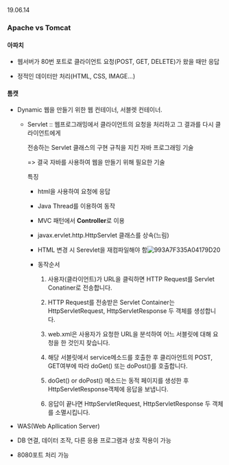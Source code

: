 

19.06.14

### Apache vs Tomcat

#### 아파치

- 웹서버가 80번 포트로 클라이언트 요청(POST, GET, DELETE)가 왔을 때만 응답

- 정적인 데이터만 처리(HTML, CSS, IMAGE...)



#### 톰캣

- Dynamic 웹을 만들기 위한 웹 컨테이너, 서블렛 컨테이너.

  - Servlet :: 웹프로그래밍에서 클라이언트의 요청을 처리하고 그 결과를 다시 클라이언트에게 

    전송하는 Servlet 클래스의 구현 규칙을 지킨 자바 프로그래밍 기술

    => 결국 자바를 사용하여 웹을 만들기 위해 필요한 기술

    특징

     - html을 사용하여 요청에 응답

     - Java Thread를 이용하여 동작

     - MVC 패턴에서 **Controller**로 이용

     - javax.ervlet.http.HttpServlet 클래스를 상속(느림)

     - HTML 변경 시 Serevlet을 재컴파일해야 함![993A7F335A04179D20](/Users/j/Downloads/993A7F335A04179D20.png)

     - 동작순서

       1) 사용자(클라이언트)가 URL을 클릭하면 HTTP Request를 Servlet Conatiner로 전송합니다.

       2) HTTP Request를 전송받은 Servlet Container는 HttpServletRequest, HttpServletResponse 두 객체를 생성합니다.

       3) web.xml은 사용자가 요청한 URL을 분석하여 어느 서블릿에 대해 요청을 한 것인지 찾습니다.

       4) 해당 서블릿에서 service메소드를 호출한 후 클리아언트의 POST, GET여부에 따라 doGet() 또는 doPost()를 호출합니다.

       5) doGet() or doPost() 메소드는 동적 페이지를 생성한 후 HttpServletResponse객체에 응답을 보냅니다.

       6) 응답이 끝나면 HttpServletRequest, HttpServletResponse 두 객체를 소멸시킵니다.

- WAS(Web Apllication Server)

-  DB 연결, 데이터 조작, 다른 응용 프로그램과 상호 작용이 가능

- 8080포트 처리 가능